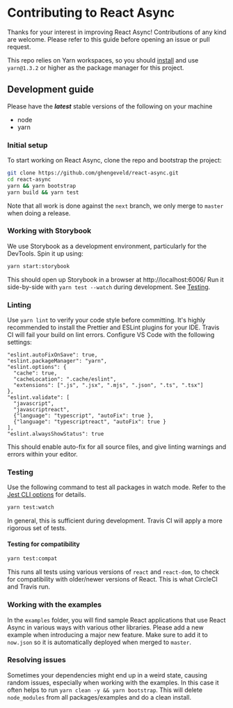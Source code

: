 # Contributing to React Async

Thanks for your interest in improving React Async! Contributions of any kind are welcome. Please refer to this guide before opening an issue or pull request.

This repo relies on Yarn workspaces, so you should [install](https://yarnpkg.com/en/docs/install) and use `yarn@1.3.2` or higher as the package manager for this project.

## Development guide

Please have the **_latest_** stable versions of the following on your machine

- node
- yarn

### Initial setup

To start working on React Async, clone the repo and bootstrap the project:

```sh
git clone https://github.com/ghengeveld/react-async.git
cd react-async
yarn && yarn bootstrap
yarn build && yarn test
```

Note that all work is done against the `next` branch, we only merge to `master` when doing a release.

### Working with Storybook

We use Storybook as a development environment, particularly for the DevTools. Spin it up using:

```sh
yarn start:storybook
```

This should open up Storybook in a browser at http://localhost:6006/
Run it side-by-side with `yarn test --watch` during development. See [Testing](#testing).

### Linting

Use `yarn lint` to verify your code style before committing. It's highly recommended to install the Prettier and ESLint plugins for your IDE. Travis CI will fail your build on lint errors. Configure VS Code with the following settings:

```plaintext
"eslint.autoFixOnSave": true,
"eslint.packageManager": "yarn",
"eslint.options": {
  "cache": true,
  "cacheLocation": ".cache/eslint",
  "extensions": [".js", ".jsx", ".mjs", ".json", ".ts", ".tsx"]
},
"eslint.validate": [
  "javascript",
  "javascriptreact",
  {"language": "typescript", "autoFix": true },
  {"language": "typescriptreact", "autoFix": true }
],
"eslint.alwaysShowStatus": true
```

This should enable auto-fix for all source files, and give linting warnings and errors within your editor.

### Testing

Use the following command to test all packages in watch mode. Refer to the [Jest CLI options](https://jestjs.io/docs/en/cli#options) for details.

```sh
yarn test:watch
```

In general, this is sufficient during development. Travis CI will apply a more rigorous set of tests.

#### Testing for compatibility

```sh
yarn test:compat
```

This runs all tests using various versions of `react` and `react-dom`, to check for compatibility with older/newer versions of React. This is what CircleCI and Travis run.

### Working with the examples

In the `examples` folder, you will find sample React applications that use React Async in various ways with various other libraries. Please add a new example when introducing a major new feature. Make sure to add it to `now.json` so it is automatically deployed when merged to `master`.

### Resolving issues

Sometimes your dependencies might end up in a weird state, causing random issues, especially when working with the examples. In this case it often helps to run `yarn clean -y && yarn bootstrap`. This will delete `node_modules` from all packages/examples and do a clean install.

